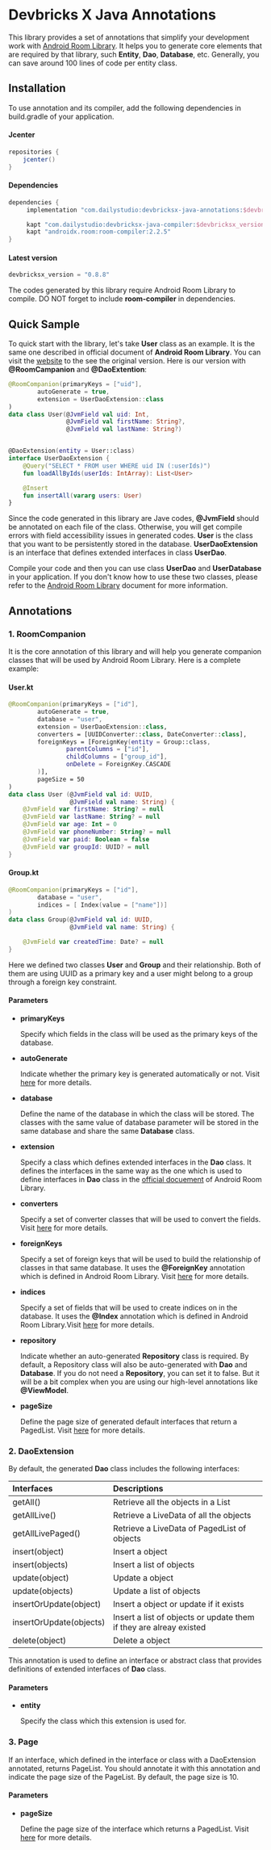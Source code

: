 # Devbricks X Java Annotations

This library provides a set of annotations that simplify your development work with [Android Room Library](https://developer.android.com/topic/libraries/architecture/room). It helps you to generate core elements that are required by that library, such **Entity**, **Dao**, **Database**, etc. Generally, you can save around 100 lines of code per entity class.

## Installation
To use annotation and its compiler, add the following dependencies in build.gradle of your application.

#### Jcenter

```groovy
repositories { 
    jcenter()
}
```

#### Dependencies

```groovy
dependencies {
     implementation "com.dailystudio:devbricksx-java-annotations:$devbricksx_version"

     kapt "com.dailystudio:devbricksx-java-compiler:$devbricksx_version"
     kapt "androidx.room:room-compiler:2.2.5"
}
```

#### Latest version

```groovy
devbricksx_version = "0.8.8"
```

The codes generated by this library require Android Room Library to compile. DO NOT forget to include **room-compiler** in dependencies.

## Quick Sample

To quick start with the library, let's take **User** class as an example. It is the same one described in official document of **Android Room Library**. You can visit the [website](https://developer.android.com/training/data-storage/room) to the see the original version. Here is our version with **@RoomCampanion** and **@DaoExtention**:

```kotlin
@RoomCompanion(primaryKeys = ["uid"],
        autoGenerate = true,
        extension = UserDaoExtension::class
)
data class User(@JvmField val uid: Int,
                @JvmField val firstName: String?,
                @JvmField val lastName: String?)


@DaoExtension(entity = User::class)
interface UserDaoExtension {
    @Query("SELECT * FROM user WHERE uid IN (:userIds)")
    fun loadAllByIds(userIds: IntArray): List<User>

    @Insert
    fun insertAll(vararg users: User)
}
```
Since the code generated in this library are Jave codes, **@JvmField** should be annotated on each file of the class. Otherwise, you will get compile errors with field accessibility issues in generated codes. **User** is the class that you want to be persistently stored in the database. **UserDaoExtension** is an interface that defines extended interfaces in class **UserDao**.

Compile your code and then you can use class **UserDao** and **UserDatabase** in your application. If you don't know how to use these two classes, please refer to the [Android Room Library](https://developer.android.com/topic/libraries/architecture/room) document for more information. 

## Annotations

### 1. RoomCompanion
It is the core annotation of this library and will help you generate companion classes that will be used by Android Room Library. Here is a complete example:

#### User.kt

```kotlin
@RoomCompanion(primaryKeys = ["id"], 
        autoGenerate = true,
        database = "user",
        extension = UserDaoExtension::class,
        converters = [UUIDConverter::class, DateConverter::class],
        foreignKeys = [ForeignKey(entity = Group::class,
                parentColumns = ["id"],
                childColumns = ["group_id"],
                onDelete = ForeignKey.CASCADE
        )],
        pageSize = 50
)
data class User (@JvmField val id: UUID, 
                 @JvmField val name: String) {
    @JvmField var firstName: String? = null
    @JvmField var lastName: String? = null
    @JvmField var age: Int = 0
    @JvmField var phoneNumber: String? = null
    @JvmField var paid: Boolean = false
    @JvmField var groupId: UUID? = null
}
```

#### Group.kt

```kotlin
@RoomCompanion(primaryKeys = ["id"],
        database = "user",
        indices = [ Index(value = ["name"])]
)
data class Group(@JvmField val id: UUID,
                 @JvmField val name: String) {

    @JvmField var createdTime: Date? = null
}
```
Here we defined two classes **User** and **Group** and their relationship. Both of them are using UUID as a primary key and a user might belong to a group through a foreign key constraint. 

#### Parameters

- **primaryKeys**
    
    Specify which fields in the class will be used as the primary keys of the database. 

- **autoGenerate**

    Indicate whether the primary key is generated automatically or not. Visit [here](https://developer.android.com/training/data-storage/room/defining-data#primary-key) for more details.
    
- **database**
    
    Define the name of the database in which the class will be stored. The classes with the same value of database parameter will be stored in the same database and share the same **Database** class.

- **extension**
    
    Specify a class which defines extended interfaces in the **Dao** class. It defines the interfaces in the same way as the one which is used to define interfaces in **Dao** class in the [official docuement](https://developer.android.com/training/data-storage/room) of Android Room Library.

- **converters**

    Specify a set of converter classes that will be used to convert the fields. Visit [here](https://developer.android.com/training/data-storage/room/referencing-data#type-converters) for more details. 
    
- **foreignKeys**

    Specify a set of foreign keys that will be used to build the relationship of classes in that same database. It uses the **@ForeignKey** annotation which is defined in Android Room Library. Visit [here](https://developer.android.com/reference/android/arch/persistence/room/ForeignKey) for more details. 

- **indices**

    Specify a set of fields that will be used to create indices on in the database. It uses the **@Index** annotation which is defined in Android Room Library.Visit [here](https://developer.android.com/training/data-storage/room/defining-data#column-indexing) for more details. 
    
- **repository**

    Indicate whether an auto-generated **Repository** class is required. By default, a Repository class will also be auto-generated with **Dao** and **Database**. If you do not need a **Repository**, you can set it to false. But it will be a bit complex when you are using our high-level annotations like **@ViewModel**.

- **pageSize**

    Define the page size of generated default interfaces that return a PagedList. Visit [here](https://developer.android.com/topic/libraries/architecture/paging) for more details. 


### 2. DaoExtension

By default, the generated **Dao** class includes the following interfaces:

Interfaces | Descriptions
:--        | :--
getAll()   | Retrieve all the objects in a List   
getAllLive() | Retrieve a LiveData of all the objects
getAllLivePaged() | Retrieve a LiveData of PagedList of objects
insert(object) | Insert a object
insert(objects) | Insert a list of objects
update(object) | Update a object
update(objects) | Update a list of objects
insertOrUpdate(object) | Insert a object or update if it exists
insertOrUpdate(objects) | Insert a list of objects or update them if they are alreay existed
delete(object) | Delete a object

This annotation is used to define an interface or abstract class that provides definitions of extended interfaces of **Dao** class.

#### Parameters

- **entity**
    
    Specify the class which this extension is used for.

### 3. Page

If an interface, which defined in the interface or class with a DaoExtension annotated, returns PageList. You should annotate it with this annotation and indicate the page size of the PageList. By default, the page size is 10.

#### Parameters

- **pageSize**

    Define the page size of the interface which returns a PagedList. Visit [here](https://developer.android.com/topic/libraries/architecture/paging) for more details. 
